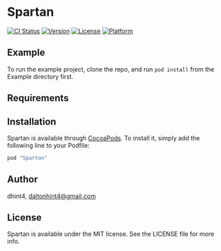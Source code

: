 # Spartan

[![CI Status](http://img.shields.io/travis/dhint4/Spartan.svg?style=flat)](https://travis-ci.org/dhint4/Spartan)
[![Version](https://img.shields.io/cocoapods/v/Spartan.svg?style=flat)](http://cocoapods.org/pods/Spartan)
[![License](https://img.shields.io/cocoapods/l/Spartan.svg?style=flat)](http://cocoapods.org/pods/Spartan)
[![Platform](https://img.shields.io/cocoapods/p/Spartan.svg?style=flat)](http://cocoapods.org/pods/Spartan)

## Example

To run the example project, clone the repo, and run `pod install` from the Example directory first.

## Requirements

## Installation

Spartan is available through [CocoaPods](http://cocoapods.org). To install
it, simply add the following line to your Podfile:

```ruby
pod "Spartan"
```

## Author

dhint4, daltonhint4@gmail.com

## License

Spartan is available under the MIT license. See the LICENSE file for more info.
